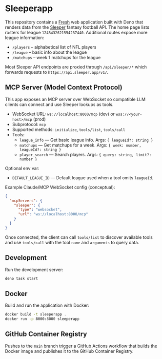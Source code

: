 # Sleeperapp

This repository contains a [Fresh](https://fresh.deno.dev) web application built
with Deno that renders data from the [Sleeper](https://sleeper.com) fantasy
football API. The home page lists rosters for league `1248432621554237440`.
Additional routes expose more league information:

- `/players` – alphabetical list of NFL players
- `/league` – basic info about the league
- `/matchups` – week 1 matchups for the league

Most Sleeper API endpoints are proxied through `/api/sleeper/*` which forwards
requests to `https://api.sleeper.app/v1/`.

## MCP Server (Model Context Protocol)

This app exposes an MCP server over WebSocket so compatible LLM clients can
connect and use Sleeper lookups as tools.

- WebSocket URL: `ws://localhost:8000/mcp` (dev) or `wss://<your-host>/mcp` (prod)
- Subprotocol: `mcp`
- Supported methods: `initialize`, `tools/list`, `tools/call`
- Tools:
  - `league_info` — Get basic league info. Args: `{ leagueId?: string }`
  - `matchups` — Get matchups for a week. Args: `{ week: number, leagueId?: string }`
  - `player_search` — Search players. Args: `{ query: string, limit?: number }`

Optional env var:

- `DEFAULT_LEAGUE_ID` — Default league used when a tool omits `leagueId`.

Example Claude/MCP WebSocket config (conceptual):

```json
{
  "mcpServers": {
    "sleeper": {
      "type": "websocket",
      "url": "ws://localhost:8000/mcp"
    }
  }
}
```

Once connected, the client can call `tools/list` to discover available tools and
use `tools/call` with the tool `name` and `arguments` to query data.

## Development

Run the development server:

```sh
deno task start
```

## Docker

Build and run the application with Docker:

```sh
docker build -t sleeperapp .
docker run -p 8000:8000 sleeperapp
```

## GitHub Container Registry

Pushes to the `main` branch trigger a GitHub Actions workflow that builds the
Docker image and publishes it to the GitHub Container Registry.

